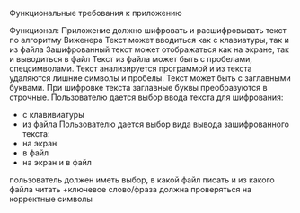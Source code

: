 Функциональные требования к приложению

Функционал:
Приложение должно шифровать и расшифровывать текст по алгоритму Виженера
Текст может вводиться как с клавиатуры, так и из файла
Зашифрованный текст может отображаться как на экране, так и выводиться в файл
Текст из файла может быть с пробелами, спецсимволами. Текст анализируется программой и из текста удаляются лишние символы и пробелы. Текст может быть с заглавными буквами. При шифровке текста заглавные буквы преобразуются в строчные.
Пользователю дается выбор ввода текста для шифрования:
- с клавивиатуры
- из файла
Пользователю дается выбор вида вывода зашифрованного текста:
- на экран
- в файл
- на экран и в файл

пользователь должен иметь выбор, в какой файл писать и из какого файла читать
+ключевое слово/фраза должна проверяться на корректные символы
